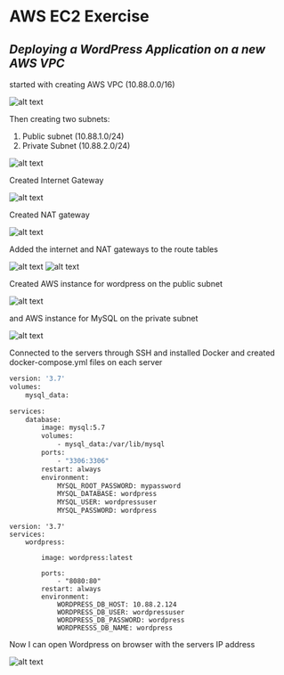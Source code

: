 # AWS EC2 Exercise
## _Deploying a WordPress Application on a new AWS VPC_

started with creating AWS VPC (10.88.0.0/16)

![alt text](https://github.com/Donia2610/Fursa/blob/main/Assignments/assignment4/1.png?raw=true)

Then creating two subnets:
1. Public subnet (10.88.1.0/24)
2. Private Subnet (10.88.2.0/24)

![alt text](https://github.com/Donia2610/Fursa/blob/main/Assignments/assignment4/2.png?raw=true)

Created Internet Gateway 

![alt text](https://github.com/Donia2610/Fursa/blob/main/Assignments/assignment4/3.png?raw=true)

Created NAT gateway

![alt text](https://github.com/Donia2610/Fursa/blob/main/Assignments/assignment4/4.png?raw=true)

Added the internet and NAT gateways to the route tables

![alt text](https://github.com/Donia2610/Fursa/blob/main/Assignments/assignment4/5.png?raw=true)
![alt text](https://github.com/Donia2610/Fursa/blob/main/Assignments/assignment4/6.png?raw=true)

Created AWS instance for wordpress on the public subnet

![alt text](https://github.com/Donia2610/Fursa/blob/main/Assignments/assignment4/7.png?raw=true)

and AWS instance for MySQL on the private subnet

![alt text](https://github.com/Donia2610/Fursa/blob/main/Assignments/assignment4/8.png?raw=true)

Connected to the servers through SSH and installed Docker
and created docker-compose.yml files on each server

```sh
version: '3.7'
volumes:
    mysql_data:

services:
    database:
        image: mysql:5.7
        volumes:
            - mysql_data:/var/lib/mysql
        ports:
            - "3306:3306"
        restart: always
        environment:
            MYSQL_ROOT_PASSWORD: mypassword
            MYSQL_DATABASE: wordpress
            MYSQL_USER: wordpressuser
            MYSQL_PASSWORD: wordpress 
```


```
version: '3.7'
services:
    wordpress:

        image: wordpress:latest

        ports:
            - "8080:80"
        restart: always
        environment:
            WORDPRESS_DB_HOST: 10.88.2.124
            WORDPRESS_DB_USER: wordpressuser
            WORDPRESS_DB_PASSWORD: wordpress
            WORDPRESSS_DB_NAME: wordpress
```
Now I can open Wordpress on browser with the servers IP address 

![alt text](https://github.com/Donia2610/Fursa/blob/main/Assignments/assignment4/9.png?raw=true)




